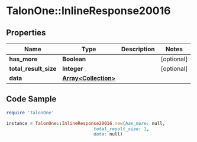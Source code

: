 # TalonOne::InlineResponse20016

## Properties

Name | Type | Description | Notes
------------ | ------------- | ------------- | -------------
**has_more** | **Boolean** |  | [optional] 
**total_result_size** | **Integer** |  | [optional] 
**data** | [**Array&lt;Collection&gt;**](Collection.md) |  | 

## Code Sample

```ruby
require 'TalonOne'

instance = TalonOne::InlineResponse20016.new(has_more: null,
                                 total_result_size: 1,
                                 data: null)
```


